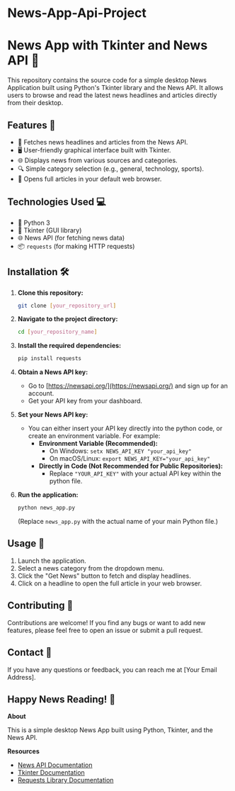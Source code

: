 # News-App-Api-Project
# News App with Tkinter and News API 📰

This repository contains the source code for a simple desktop News Application built using Python's Tkinter library and the News API. It allows users to browse and read the latest news headlines and articles directly from their desktop.

## Features 🚀

* 📰 Fetches news headlines and articles from the News API.
* 🖥️ User-friendly graphical interface built with Tkinter.
* 🌐 Displays news from various sources and categories.
* 🔍 Simple category selection (e.g., general, technology, sports).
* 📄 Opens full articles in your default web browser.

## Technologies Used 💻

* 🐍 Python 3
* 🎨 Tkinter (GUI library)
* 🌐 News API (for fetching news data)
* 📦 `requests` (for making HTTP requests)

## Installation 🛠️

1.  **Clone this repository:**

    ```bash
    git clone [your_repository_url]
    ```

2.  **Navigate to the project directory:**

    ```bash
    cd [your_repository_name]
    ```

3.  **Install the required dependencies:**

    ```bash
    pip install requests
    ```

4.  **Obtain a News API key:**

    * Go to [https://newsapi.org/](https://newsapi.org/) and sign up for an account.
    * Get your API key from your dashboard.

5.  **Set your News API key:**
    * You can either insert your API key directly into the python code, or create an environment variable. For example:
        * **Environment Variable (Recommended):**
            * On Windows: `setx NEWS_API_KEY "your_api_key"`
            * On macOS/Linux: `export NEWS_API_KEY="your_api_key"`
        * **Directly in Code (Not Recommended for Public Repositories):**
            * Replace `"YOUR_API_KEY"` with your actual API key within the python file.

6.  **Run the application:**

    ```bash
    python news_app.py
    ```

    (Replace `news_app.py` with the actual name of your main Python file.)

## Usage 📝

1.  Launch the application.
2.  Select a news category from the dropdown menu.
3.  Click the "Get News" button to fetch and display headlines.
4.  Click on a headline to open the full article in your web browser.

## Contributing 🤝

Contributions are welcome! If you find any bugs or want to add new features, please feel free to open an issue or submit a pull request.

## Contact 📧

If you have any questions or feedback, you can reach me at [Your Email Address].

## Happy News Reading! 📰

**About**

This is a simple desktop News App built using Python, Tkinter, and the News API.

**Resources**

* [News API Documentation](https://newsapi.org/docs)
* [Tkinter Documentation](https://docs.python.org/3/library/tkinter.html)
* [Requests Library Documentation](https://requests.readthedocs.io/en/latest/)
